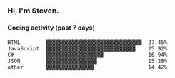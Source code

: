 ### Hi, I'm Steven.

#### Coding activity (past 7 days)
```
HTML        ▓▓▓▓▓▓▓▓▓▓▓▓▓▓▓▓▓▓▓▓▓▓▓▓▓▓▓▓▓▓  27.45%
JavaScript  ▓▓▓▓▓▓▓▓▓▓▓▓▓▓▓▓▓▓▓▓▓▓▓▓▓▓▓▓    25.92%
C#          ▓▓▓▓▓▓▓▓▓▓▓▓▓▓▓▓▓▓              16.94%
JSON        ▓▓▓▓▓▓▓▓▓▓▓▓▓▓▓▓                15.28%
other       ▓▓▓▓▓▓▓▓▓▓▓▓▓▓▓                 14.42%
```
